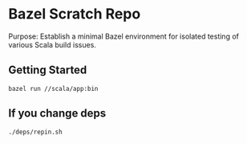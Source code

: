 # Bazel Scratch Repo

Purpose: Establish a minimal Bazel environment for isolated testing of various Scala build issues.

## Getting Started
```shell
bazel run //scala/app:bin
```

## If you change deps

```shell
./deps/repin.sh   
```
